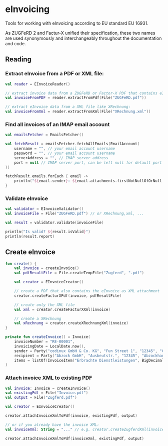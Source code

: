 # eInvoicing

Tools for working with eInvoicing according to EU standard EU 16931.

As ZUGFeRD 2 and Factur-X unified their specification, these two names are used synonymously and interchangeably 
throughout the documentation and code.

## Reading

### Extract eInvoice from a PDF or XML file:

```kotlin
val reader = EInvoiceReader()

// extract invoice data from a ZUGFeRD or Factor-X PDF that contains eInvoice XML as attachment
val invoiceFromPDF = reader.extractFromPdf(File("ZUGFeRD.pdf"))

// extract eInvoice data from a XML file like XRechnung:
val invoiceFromXml = reader.extractFromXml(File("XRechnung.xml"))
```

### Find all invoices of an IMAP email account

```kotlin
val emailsFetcher = EmailsFetcher()

val fetchResult = emailsFetcher.fetchAllEmails(EmailAccount(
    username = "", // your email account username
    password = "", // your email account username
    serverAddress = "", // IMAP server address
    port = null // IMAP server port, can be left null for default port 993
))

fetchResult.emails.forEach { email ->
    println("${email.sender}: ${email.attachments.firstNotNullOfOrNull { it.invoice }?.totalAmounts?.duePayableAmount}")
}
```

### Validate eInvoice

```kotlin
val validator = EInvoiceValidator()
val invoiceFile = File("ZUGFeRD.pdf") // or XRechnung,xml, ...

val result = validator.validate(invoiceFile)

println("Is valid? ${result.isValid}")
println(result.report)
```

## Create eInvoice

```kotlin
fun create() {
    val invoice = createInvoice()
    val pdfResultFile = File.createTempFile("Zugferd", ".pdf")

    val creator = EInvoiceCreator()

    // create a PDF that also contains the eInvoice as XML attachment
    creator.createFacturXPdf(invoice, pdfResultFile)

    // create only the XML file
    val xml = creator.createFacturXXml(invoice)

    // create a XRechnung
    val xRechnung = creator.createXRechnungXml(invoice)
}

private fun createInvoice() = Invoice(
    invoiceNumber = "RE-00001",
    invoicingDate = LocalDate.now(),
    sender = Party("codinux GmbH & Co. KG", "Fun Street 1", "12345", "Glückstadt"),
    recipient = Party("Abzock GmbH", "Ausbeutstr.", "12345", "Abzockhausen"),
    items = listOf(InvoiceItem("Erbrachte Dienstleistungen", BigDecimal(170), "HUR", BigDecimal(105), BigDecimal(19))) // HUR = EN code for hour
)
```

### Attach invoice XML to existing PDF

```kotlin
val invoice: Invoice = createInvoice()
val existingPdf = File("Invoice.pdf")
val output = File("Zugferd.pdf")

val creator = EInvoiceCreator()

creator.attachInvoiceXmlToPdf(invoice, existingPdf, output)

// or if you already have the invoice XML:
val invoiceXml: String = "..." // e.g. creator.createZugferdXml(invoice)

creator.attachInvoiceXmlToPdf(invoiceXml, existingPdf, output)
```